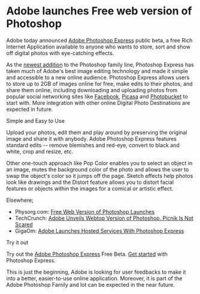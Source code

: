 # Adobe launches Free web version of Photoshop

Adobe today announced <a href="http://www.photoshop.com/express/">Adobe Photoshop Express</a> public beta, a free Rich Internet Application available to anyone who wants to store, sort and show off digital photos with eye-catching effects.

As the <a href="http://www.adobe.com/aboutadobe/pressroom/pressreleases/200803/032708PhotoshopExpress.html">newest addition</a> to the Photoshop family line, Photoshop Express has taken much of Adobe's best image editing technology and made it simple and accessible to a new online audience. Photoshop Express allows users to store up to 2GB of images online for free, make edits to their photos, and share them online, including downloading and uploading photos from popular social networking sites like <a href="http://www.facebook.com/">Facebook</a>, <a href="http://picasa.google.com/">Picasa</a> and <a href="http://www.photobucket.com/">Photobucket</a> to start with. More integration with other online Digital Photo Destinations are expected in future.

Simple and Easy to Use

Upload your photos, edit them and play around by preserving the original image and share it with anybody. Adobe Photoshop Express features standard edits -- remove blemishes and red-eye, convert to black and white, crop and resize, etc.

Other one-touch approach like Pop Color enables you to select an object in an image, mutes the background color of the photo and allows the user to swap the object's color so it jumps off the page. Sketch effects help photos look like drawings and the Distort feature allows you to distort facial features or objects within the images for a comical or artistic effect.

Elsewhere;

* Physorg.com: <a href="http://www.physorg.com/news125811297.html">Free Web Version of Photoshop Launches</a>
* TechCrunch: <a href="http://www.techcrunch.com/2008/03/26/adobe-unveils-webtop-version-of-photoshop-picnik-is-not-scared/">Adobe Unveils Webtop Version of Photoshop. Picnik Is Not Scared</a>
* GigaOm: <a href="http://gigaom.com/2008/03/26/adobe-launches-hosted-services-with-photoshop-express/">Adobe Launches Hosted Services With Photoshop Express </a>

Try it out

Try out the <a href="http://www.photoshop.com/express/">Adobe Photoshop Express</a> Free Beta. <a href="http://www.photoshopexpresstechniques.com/">Get started</a> with Photoshop Express.

This is just the beginning, Adobe is looking for user feedbacks to make it into a better, easier-to-use online application. Moreover, it is part of the Adobe Photoshop Family and lot can be expected in the near future.
